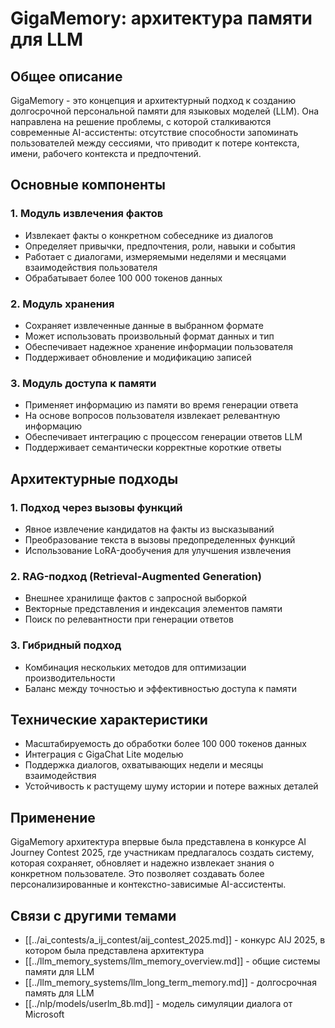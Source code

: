 # GigaMemory: архитектура памяти для LLM

## Общее описание

GigaMemory - это концепция и архитектурный подход к созданию долгосрочной персональной памяти для языковых моделей (LLM). Она направлена на решение проблемы, с которой сталкиваются современные AI-ассистенты: отсутствие способности запоминать пользователей между сессиями, что приводит к потере контекста, имени, рабочего контекста и предпочтений.

## Основные компоненты

### 1. Модуль извлечения фактов
- Извлекает факты о конкретном собеседнике из диалогов
- Определяет привычки, предпочтения, роли, навыки и события
- Работает с диалогами, измеряемыми неделями и месяцами взаимодействия пользователя
- Обрабатывает более 100 000 токенов данных

### 2. Модуль хранения
- Сохраняет извлеченные данные в выбранном формате
- Может использовать произвольный формат данных и тип
- Обеспечивает надежное хранение информации пользователя
- Поддерживает обновление и модификацию записей

### 3. Модуль доступа к памяти
- Применяет информацию из памяти во время генерации ответа
- На основе вопросов пользователя извлекает релевантную информацию
- Обеспечивает интеграцию с процессом генерации ответов LLM
- Поддерживает семантически корректные короткие ответы

## Архитектурные подходы

### 1. Подход через вызовы функций
- Явное извлечение кандидатов на факты из высказываний
- Преобразование текста в вызовы предопределенных функций
- Использование LoRA-дообучения для улучшения извлечения

### 2. RAG-подход (Retrieval-Augmented Generation)
- Внешнее хранилище фактов с запросной выборкой
- Векторные представления и индексация элементов памяти
- Поиск по релевантности при генерации ответов

### 3. Гибридный подход
- Комбинация нескольких методов для оптимизации производительности
- Баланс между точностью и эффективностью доступа к памяти

## Технические характеристики

- Масштабируемость до обработки более 100 000 токенов данных
- Интеграция с GigaChat Lite моделью
- Поддержка диалогов, охватывающих недели и месяцы взаимодействия
- Устойчивость к растущему шуму истории и потере важных деталей

## Применение

GigaMemory архитектура впервые была представлена в конкурсе AI Journey Contest 2025, где участникам предлагалось создать систему, которая сохраняет, обновляет и надежно извлекает знания о конкретном пользователе. Это позволяет создавать более персонализированные и контекстно-зависимые AI-ассистенты.

## Связи с другими темами

- [[../ai_contests/a_ij_contest/aij_contest_2025.md]] - конкурс AIJ 2025, в котором была представлена архитектура
- [[../llm_memory_systems/llm_memory_overview.md]] - общие системы памяти для LLM
- [[../llm_memory_systems/llm_long_term_memory.md]] - долгосрочная память для LLM
- [[../nlp/models/userlm_8b.md]] - модель симуляции диалога от Microsoft